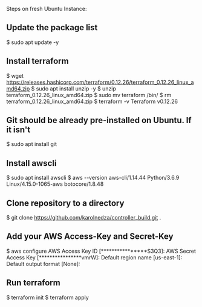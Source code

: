 Steps on fresh Ubuntu Instance:

## Update the package list 

$ sudo apt update -y 

## Install terraform 

$ wget https://releases.hashicorp.com/terraform/0.12.26/terraform_0.12.26_linux_amd64.zip
$ sudo apt install unzip -y
$ unzip terraform_0.12.26_linux_amd64.zip 
$ sudo mv terraform /bin/
$ rm terraform_0.12.26_linux_amd64.zip 
$ terraform -v
Terraform v0.12.26

## Git should be already pre-installed on Ubuntu. If it isn't 

$ sudo apt install git

## Install awscli

$ sudo apt install awscli
$ aws --version
aws-cli/1.14.44 Python/3.6.9 Linux/4.15.0-1065-aws botocore/1.8.48


## Clone repository to a directory

$ git clone https://github.com/karolnedza/controller_build.git . 

## Add your AWS Access-Key and Secret-Key

$ aws configure
AWS Access Key ID [****************S3Q3]: 
AWS Secret Access Key [****************vmrW]: 
Default region name [us-east-1]: 
Default output format [None]: 

## Run terraform

$ terraform init
$ terraform apply


 


